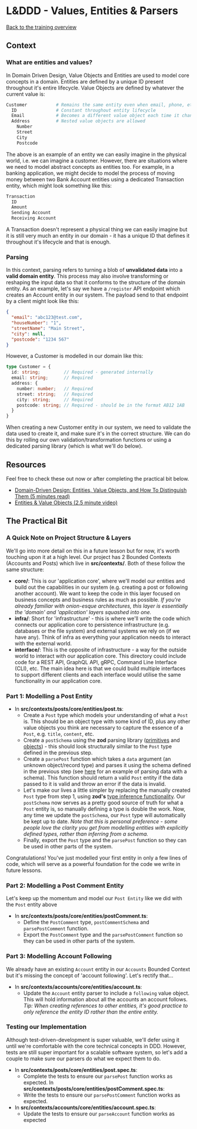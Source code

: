 # L&DDD - Values, Entities & Parsers

[Back to the training overview](https://github.com/PensionBee/l-and-ddd/tree/main#training-overview)

## Context

### What are entities and values?

In Domain Driven Design, Value Objects and Entities are used to model core concepts in a domain. Entities are defined by a unique ID present throughout it's entire lifecycle. Value Objects are defined by whatever the current value is:

```sh
Customer           # Remains the same entity even when email, phone, etc. change
  ID               # Constant throughout entity lifecycle
  Email            # Becomes a different value object each time it changes
  Address          # Nested value objects are allowed
    Number
    Street
    City
    Postcode
```

The above is an example of an entity we can easily imagine in the physical world, i.e. we can imagine a customer. However, there are situations where we need to model abstract concepts as entities too. For example, in a banking application, we might decide to model the process of moving money between two Bank Account entities using a dedicated Transaction entity, which might look something like this:

```sh
Transaction
  ID
  Amount
  Sending Account
  Receiving Account
```

A Transaction doesn't represent a physical thing we can easily imagine but it is still very much an entity in our domain - it has a unique ID that defines it throughout it's lifecycle and that is enough.

### Parsing

In this context, parsing refers to turning a blob of **unvalidated data** into a **valid domain entity**. This process may also involve transforming or reshaping the input data so that it conforms to the structure of the domain entity. As an example, let's say we have a `/register` API endpoint which creates an Account entity in our system. The payload send to that endpoint by a client might look like this:

```json
{
  "email": "abc123@test.com",
  "houseNumber": "1",
  "streetName": "Main Street",
  "city": null,
  "postcode": "1234 567"
}
```

However, a Customer is modelled in our domain like this:

```ts
type Customer = {
  id: string;         // Required - generated internally
  email: string;      // Required
  address: {
    number: number;   // Required
    street: string;   // Required
    city: string;     // Required
    postcode: string; // Required - should be in the format AB12 1AB
  }
}
```

When creating a new Customer entity in our system, we need to validate the data used to create it, and make sure it's in the correct structure. We can do this by rolling our own validation/transformation functions or using a dedicated parsing library (which is what we'll do below).

## Resources

Feel free to check these out now or after completing the practical bit below.

- [Domain-Driven Design: Entities, Value Objects, and How To Distinguish Them (5 minutes read)]([https://...](https://blog.jannikwempe.com/domain-driven-design-entities-value-objects))
- [Entities & Value Objects (2.5 minute video)](https://www.youtube.com/watch?v=r8q5DD9rd3M)

## The Practical Bit

### A Quick Note on Project Structure & Layers

We'll go into more detail on this in a future lesson but for now, it's worth touching upon it at a high level. Our project has 2 Bounded Contexts (Accounts and Posts) which live in **src/contexts/**. Both of these follow the same structure:

- **core/**: This is our 'application core', where we'll model our entities and build out the capabilities in our system (e.g. creating a post or following another account). We want to keep the code in this layer focused on business concepts and business rules as much as possible. *If you're already familiar with onion-esque architectures, this layer is essentially the 'domain' and 'application' layers squashed into one.*
- **infra/**: Short for 'infrastructure' - this is where we'll write the code which connects our application core to persistence infrastructure (e.g. databases or the file system) and external systems we rely on (if we have any). Think of infra as everything your application needs to interact with the external world.
- **interface/**: This is the opposite of infrastructure - a way for the outside world to interact with our application core. This directory could include code for a REST API, GraphQL API, gRPC, Command Line Interface (CLI), etc. The main idea here is that we could build multiple interfaces to support different clients and each interface would utilise the same functionality in our application core.

### Part 1: Modelling a Post Entity

- In **src/contexts/posts/core/entities/post.ts**:
  - Create a `Post` type which models your understanding of what a `Post` is. This should be an object type with some kind of ID, plus any other value objects you think are necessary to capture the essence of a `Post`, e.g. `title`, `content`, etc.
  - Create a `postSchema` using the **zod** parsing library ([primitives](https://github.com/colinhacks/zod#primitives) and [objects](https://github.com/colinhacks/zod#objects)) - this should look structurally similar to the `Post` type defined in the previous step.
  - Create a `parsePost` function which takes a `data` argument (an unknown object/record type) and parses it using the schema defined in the previous step (see [here](https://github.com/colinhacks/zod#basic-usage) for an example of parsing data with a schema). This function should return a valid `Post` entity if the data passed to it is valid and throw an error if the data is invalid.
  - Let's make our lives a little simpler by replacing the manually created `Post` type from step 1, using **zod's** [type inference functionality](https://github.com/colinhacks/zod#type-inference). Our `postSchema` now serves as a pretty good source of truth for what a `Post` entity is, so manually defining a type is double the work. Now, any time we update the `postSchema`, our `Post` type will automatically be kept up to date. *Note that this is personal preference - some people love the clarity you get from modelling entities with explicitly defined types, rather than inferring from a schema.*
  - Finally, export the `Post` type and the `parsePost` function so they can be used in other parts of the system.

Congratulations! You've just modelled your first entity in only a few lines of code, which will serve as a powerful foundation for the code we write in future lessons.

### Part 2: Modelling a Post Comment Entity

Let's keep up the momentum and model our `Post Entity` like we did with the `Post` entity above

- In **src/contexts/posts/core/entities/postComment.ts**:
  - Define the `PostComment` type, `postCommentSchema` and `parsePostComment` function.
  - Export the `PostComment` type and the `parsePostComment` function so they can be used in other parts of the system.

### Part 3: Modelling Account Following

We already have an existing `Account` entity in our `Accounts` Bounded Context but it's missing the concept of 'account following'. Let's rectify that...

- In **src/contexts/accounts/core/entities/account.ts**:
  - Update the `Account` entity parser to include a `following` value object. This will hold information about all the accounts an account follows. *Tip: When creating references to other entities, it's good practice to only reference the entity ID rather than the entire entity.*

### Testing our Implementation

Although test-driven-development is super valuable, we'll defer using it until we're comfortable with the core technical concepts in DDD. However, tests are still super important for a scalable software system, so let's add a couple to make sure our parsers do what we expect them to do.

- In **src/contexts/posts/core/entities/post.spec.ts**:
  - Complete the tests to ensure our `parsePost` function works as expected.
In **src/contexts/posts/core/entities/postComment.spec.ts**:
  - Write the tests to ensure our `parsePostComment` function works as expected.
- In **src/contexts/accounts/core/entities/account.spec.ts**:
  - Update the tests to ensure our `parseAccount` function works as expected
